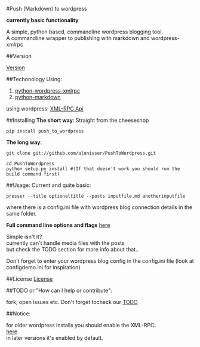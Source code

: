 #Push (Markdown) to wordpress

**currently basic functionality**

A simple, python based, commandline wordpress blogging tool.  
A commandline wrapper to publishing with markdown and wordpress-xmlrpc


##Version

[Version](Version.md)

##Techonology
Using:

1. [python-wordpress-xmlrpc](https://github.com/maxcutler/python-wordpress-xmlrpc)  
2. [python-markdown](https://github.com/waylan/Python-Markdown)  

using wordpress:
[XML-RPC Api](http://codex.wordpress.org/XML-RPC_WordPress_API)  

##Installing
**The short way**:
Straight from the cheeseshop

    pip install push_to_wordpress

**The long way**:


    git clone git://github.com/alonisser/PushToWordpress.git

    cd PushToWordpress
    python setup.py install #(If that doesn't work you should run the build command first)


##Usage:
Current and quite basic:

    presser --title optionaltitle --posts inputfile.md anotherinputfile

where there is a config.ini file with wordpress blog connection details in the same folder. 

**Full command line options and flags** [here](usage.txt)

Simple isn't it?  
currently can't handle media files with the posts  
but check the TODO section for more info about that..

Don't forget to enter your wordpress blog config in the config.ini file (look at configdemo.ini for inspiration)

##License 
[License](License.md)

##TODO or "How can I help or contribute":

fork, open issues etc. 
Don't forget tocheck our [TODO](TODO.md)

##Notice:

for older wordpress installs you should enable the XML-RPC:  
[here](http://codex.wordpress.org/XML-RPC_Support)  
in later versions it's enabled by default.